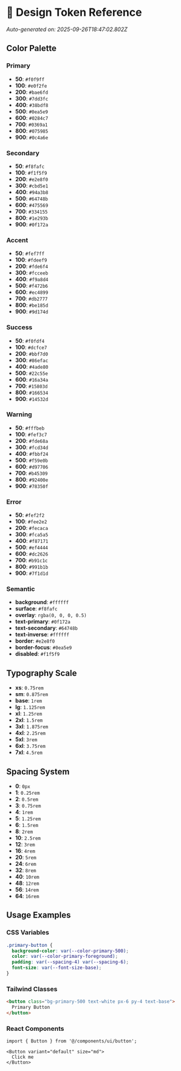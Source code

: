 
# 🎨 Design Token Reference
*Auto-generated on: 2025-09-26T18:47:02.802Z*

## Color Palette

### Primary
- **50**: `#f0f9ff`
- **100**: `#e0f2fe`
- **200**: `#bae6fd`
- **300**: `#7dd3fc`
- **400**: `#38bdf8`
- **500**: `#0ea5e9`
- **600**: `#0284c7`
- **700**: `#0369a1`
- **800**: `#075985`
- **900**: `#0c4a6e`

### Secondary
- **50**: `#f8fafc`
- **100**: `#f1f5f9`
- **200**: `#e2e8f0`
- **300**: `#cbd5e1`
- **400**: `#94a3b8`
- **500**: `#64748b`
- **600**: `#475569`
- **700**: `#334155`
- **800**: `#1e293b`
- **900**: `#0f172a`

### Accent
- **50**: `#fef7ff`
- **100**: `#fdeef9`
- **200**: `#fde6f4`
- **300**: `#fcceeb`
- **400**: `#f9a8d4`
- **500**: `#f472b6`
- **600**: `#ec4899`
- **700**: `#db2777`
- **800**: `#be185d`
- **900**: `#9d174d`

### Success
- **50**: `#f0fdf4`
- **100**: `#dcfce7`
- **200**: `#bbf7d0`
- **300**: `#86efac`
- **400**: `#4ade80`
- **500**: `#22c55e`
- **600**: `#16a34a`
- **700**: `#15803d`
- **800**: `#166534`
- **900**: `#14532d`

### Warning
- **50**: `#fffbeb`
- **100**: `#fef3c7`
- **200**: `#fde68a`
- **300**: `#fcd34d`
- **400**: `#fbbf24`
- **500**: `#f59e0b`
- **600**: `#d97706`
- **700**: `#b45309`
- **800**: `#92400e`
- **900**: `#78350f`

### Error
- **50**: `#fef2f2`
- **100**: `#fee2e2`
- **200**: `#fecaca`
- **300**: `#fca5a5`
- **400**: `#f87171`
- **500**: `#ef4444`
- **600**: `#dc2626`
- **700**: `#b91c1c`
- **800**: `#991b1b`
- **900**: `#7f1d1d`

### Semantic
- **background**: `#ffffff`
- **surface**: `#f8fafc`
- **overlay**: `rgba(0, 0, 0, 0.5)`
- **text-primary**: `#0f172a`
- **text-secondary**: `#64748b`
- **text-inverse**: `#ffffff`
- **border**: `#e2e8f0`
- **border-focus**: `#0ea5e9`
- **disabled**: `#f1f5f9`


## Typography Scale  

- **xs**: `0.75rem`
- **sm**: `0.875rem`
- **base**: `1rem`
- **lg**: `1.125rem`
- **xl**: `1.25rem`
- **2xl**: `1.5rem`
- **3xl**: `1.875rem`
- **4xl**: `2.25rem`
- **5xl**: `3rem`
- **6xl**: `3.75rem`
- **7xl**: `4.5rem`


## Spacing System

- **0**: `0px`
- **1**: `0.25rem`
- **2**: `0.5rem`
- **3**: `0.75rem`
- **4**: `1rem`
- **5**: `1.25rem`
- **6**: `1.5rem`
- **8**: `2rem`
- **10**: `2.5rem`
- **12**: `3rem`
- **16**: `4rem`
- **20**: `5rem`
- **24**: `6rem`
- **32**: `8rem`
- **40**: `10rem`
- **48**: `12rem`
- **56**: `14rem`
- **64**: `16rem`


## Usage Examples

### CSS Variables
```css
.primary-button {
  background-color: var(--color-primary-500);
  color: var(--color-primary-foreground);
  padding: var(--spacing-4) var(--spacing-6);
  font-size: var(--font-size-base);
}
```

### Tailwind Classes
```html
<button class="bg-primary-500 text-white px-6 py-4 text-base">
  Primary Button
</button>
```

### React Components
```tsx
import { Button } from '@/components/ui/button';

<Button variant="default" size="md">
  Click me
</Button>
```
